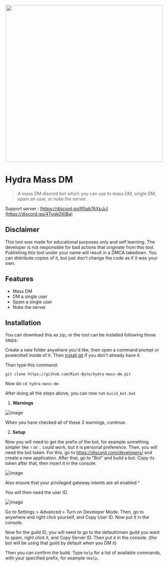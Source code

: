 <p align='center'><img src="https://user-images.githubusercontent.com/71534600/255708800-55bf5018-e8f7-4af3-9829-faa9acdf153c.png" width=500 /></p>

# Hydra Mass DM
> A mass DM discord bot which you can use to mass DM, single DM, spam an user, or nuke the server.

Support server : [https://discord.gg/R5ab7AXpJu](https://discord.gg/4TyqkDXtBa)

## Disclaimer
This tool was made for educational purposes only and self learning. The developer is not responsible for bad actions that originate from this tool. Publishing this tool under your name will result in a DMCA takedown. You can distribute copies of it, but just don't change the code as if it was your own.

## Features
- Mass DM
- DM a single user
- Spam a single user
- Nuke the server

## Installation

You can download this as zip, or the tool can be installed following those steps:

Create a new folder anywhere you'd like, then open a command prompt or powershell inside of it. Then [install git](https://git-scm.com/book/en/v2/Getting-Started-The-Command-Line) if you don't already have it.

Then type this command:

```git clone https://github.com/Riot-Byte/hydra-mass-dm.git```

Now do `cd hydra-mass-dm`

After doing all the steps above, you can now run `build_bot.bat`

1. **Warnings**

![image](https://github.com/Riot-Byte/hydra-mass-dm/assets/71534600/94ba199e-0fc3-47da-835a-ffa60f5c0aa0)

When you have checked all of these 3 warnings, continue.

2. **Setup**

Now you will need to get the prefix of the bot, for example something simpler like `!` or `.` could work, but it is personal preference.
Then, you will need the bot token. For this, go to https://discord.com/developers/ and create a new application. After that, go to "Bot" and build a bot. Copy its token after that, then insert it in the console.

![image](https://github.com/Riot-Byte/hydra-mass-dm/assets/71534600/5f038701-666d-41a5-8d13-c1ee44ed671e)

Also ensure that your privileged gateway intents are all enabled ^

You will then need the user ID.

![image](https://github.com/Riot-Byte/hydra-mass-dm/assets/71534600/50ae851a-9f21-4e1f-928f-99003308bd0e)

Go to Settings > Advanced > Turn on Developer Mode. Then, go to anywhere and right click yourself, and Copy User ID. Now put it in the console.

Now for the guild ID, you will need to go to the default/main guild you want to spam, right click it, and Copy Server ID. Then put it in the console. (the bot will be using that guild by default when you DM it)

Then you can confirm the build. Type `help` for a list of available commands, with your specified prefix, for example `%help`.
